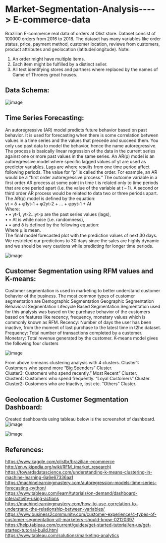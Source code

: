 # Market-Segmentation-Analysis----> E-commerce-data

Brazilian E-commerce real data of orders at Olist store. Dataset consist of 100000 orders from 2016 to 2018. The dataset has many variables like order status, price, payment method, customer location, reviews from customers, product attributes and geolocation (latitude/longitude). 
Note:
1.	An order might have multiple items.
2.	Each item might be fulfilled by a distinct seller.
3.	All text identifying stores and partners where replaced by the names of Game of Thrones great houses.

## Data Schema:
 
![image](https://user-images.githubusercontent.com/54416525/89240188-62be4180-d5c9-11ea-9fc1-aa3802e475b7.png)

## Time Series Forecasting:
An autoregressive (AR) model predicts future behavior based on past behavior. It is used for forecasting when there is some correlation between values in a time series and the values that precede and succeed them. You only use past data to model the behavior, hence the name autoregressive. The process is basically linear regression of the data in the current series against one or more past values in the same series. 
An AR(p) model is an autoregressive model where specific lagged values of yt are used as predictor variables. Lags are where results from one time period affect following periods. 
The value for “p” is called the order. For example, an AR would be a “first order autoregressive process.” The outcome variable in a first order AR process at some point in time t is related only to time periods that are one period apart (i.e. the value of the variable at t – 1). A second or third order AR process would be related to data two or three periods apart. 
The AR(p) model is defined by the equation: <br />
yt = δ + φ1yt-1 + φ2yt-2 + … + φpyt-1 + At <br />
Where: <br />
•	• yt-1, yt-2…yt-p are the past series values (lags), <br />
•	• At is white noise (i.e. randomness), <br />
•	• and δ is defined by the following equation: <br />
Where μ is mean.<br />
The final model forecasted plot with the prediction values of next 30 days. We restricted our predictions to 30 days since the sales are highly dynamic and we should be very cautions while predicting for longer time periods.

![image](https://user-images.githubusercontent.com/54416525/89240299-ba5cad00-d5c9-11ea-8e8b-7a23a2d0c892.png)
 
## Customer Segmentation using RFM values and K-means:
Customer segmentation is used in marketing to better understand customer behavior of the business. The most common types of customer segmentation are 
Demographic Segmentation 
Geographic Segmentation 
Behavioral Segmentation 
Lifecycle Based Segmentation 
Segmentation used for this analysis was based on the purchase behavior of the customers based on features like recency, frequency, monetary values which is commonly known as RFM. 
Recency: Number of days the user has been inactive, from the moment of last purchase to the latest time in t2he dataset. 
Frequency: Total number of transactions completed by a customer. 
Monetary: Total revenue generated by the customer.
K-means model gives the following four clusters 
 
![image](https://user-images.githubusercontent.com/54416525/89240360-e2e4a700-d5c9-11ea-9c4a-9a545ed773c3.png)

From above k-means clustering analysis with 4 clusters. 
Cluster1: Customers who spend more “Big Spenders” Cluster. <br />
Cluster3: Customers who spend recently.” Most Recent” Cluster.<br />
Cluster4: Customers who spend frequently. “Loyal Customers” Cluster. <br />
Cluster2: Customers who are Inactive, lost etc. “Others” Cluster.<br />


## Geolocation & Customer Segmentation Dashboard:
Created dashboards using tableau below is the screenshot of dashboard. <br />
![image](https://user-images.githubusercontent.com/54416525/89240408-00197580-d5ca-11ea-9110-5ab393c243c4.png) <br />

![image](https://user-images.githubusercontent.com/54416525/89240421-0576c000-d5ca-11ea-9d05-00e2282766c4.png) <br />
 
## References:
https://www.kaggle.com/olistbr/brazilian-ecommerce <br />
http://en.wikipedia.org/wiki/RFM_(market_research) <br />
https://towardsdatascience.com/understanding-k-means-clustering-in-machine-learning-6a6e67336aa1 <br />
https://machinelearningmastery.com/autoregression-models-time-series-forecasting-python/ <br />
https://www.tableau.com/learn/tutorials/on-demand/dashboard-interactivity-using-actions <br />
https://machinelearningmastery.com/how-to-use-correlation-to-understand-the-relationship-between-variables/ <br />
https://www.business2community.com/customer-experience/4-types-of-customer-segmentation-all-marketers-should-know-02120397 <br />
https://help.tableau.com/current/guides/get-started-tutorial/en-us/get-started-tutorial-build.html <br />
https://www.tableau.com/solutions/marketing-analytics <br />


